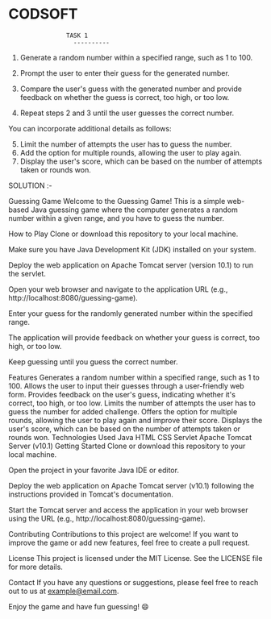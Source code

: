# CODSOFT
					TASK 1
				      ----------

1. Generate a random number within a specified range, such as 1 to 100.

2. Prompt the user to enter their guess for the generated number.

3. Compare the user's guess with the generated number and provide feedback on whether the guess
is correct, too high, or too low.

4. Repeat steps 2 and 3 until the user guesses the correct number.

You can incorporate additional details as follows:

5. Limit the number of attempts the user has to guess the number.
6. Add the option for multiple rounds, allowing the user to play again.
7. Display the user's score, which can be based on the number of attempts taken or rounds won.


SOLUTION :-

Guessing Game
Welcome to the Guessing Game! This is a simple web-based Java guessing game where the computer generates a random number within a given range, and you have to guess the number.

How to Play
Clone or download this repository to your local machine.

Make sure you have Java Development Kit (JDK) installed on your system.

Deploy the web application on Apache Tomcat server (version 10.1) to run the servlet.

Open your web browser and navigate to the application URL (e.g., http://localhost:8080/guessing-game).

Enter your guess for the randomly generated number within the specified range.

The application will provide feedback on whether your guess is correct, too high, or too low.

Keep guessing until you guess the correct number.

Features
Generates a random number within a specified range, such as 1 to 100.
Allows the user to input their guesses through a user-friendly web form.
Provides feedback on the user's guess, indicating whether it's correct, too high, or too low.
Limits the number of attempts the user has to guess the number for added challenge.
Offers the option for multiple rounds, allowing the user to play again and improve their score.
Displays the user's score, which can be based on the number of attempts taken or rounds won.
Technologies Used
Java
HTML
CSS
Servlet
Apache Tomcat Server (v10.1)
Getting Started
Clone or download this repository to your local machine.

Open the project in your favorite Java IDE or editor.

Deploy the web application on Apache Tomcat server (v10.1) following the instructions provided in Tomcat's documentation.

Start the Tomcat server and access the application in your web browser using the URL (e.g., http://localhost:8080/guessing-game).

Contributing
Contributions to this project are welcome! If you want to improve the game or add new features, feel free to create a pull request.

License
This project is licensed under the MIT License. See the LICENSE file for more details.

Contact
If you have any questions or suggestions, please feel free to reach out to us at example@email.com.

Enjoy the game and have fun guessing! 😄
